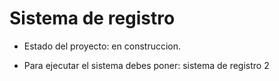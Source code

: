 <h1>Sistema de registro</h1>

  - Estado del proyecto: en construccion.

  - Para ejecutar el sistema debes poner:
sistema de registro 2
